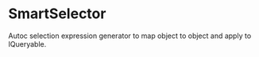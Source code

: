 # SmartSelector
Autoc selection expression generator to map object to object and apply to IQueryable.
